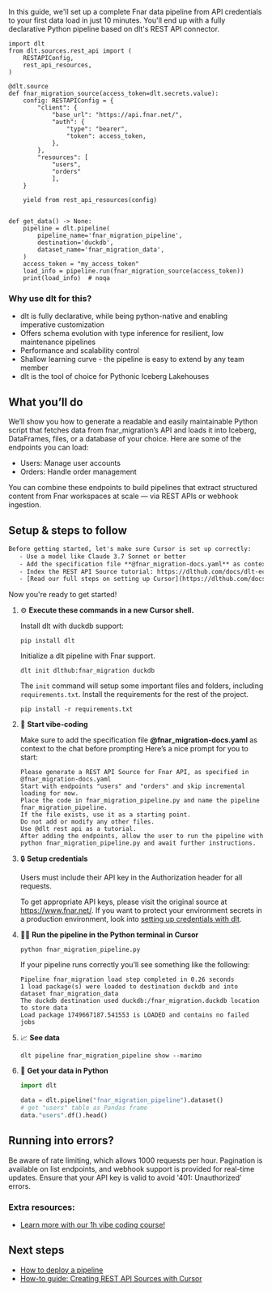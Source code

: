 In this guide, we'll set up a complete Fnar data pipeline from API credentials to your first data load in just 10 minutes. You'll end up with a fully declarative Python pipeline based on dlt's REST API connector.

```python-outcome
import dlt
from dlt.sources.rest_api import (
    RESTAPIConfig,
    rest_api_resources,
)

@dlt.source
def fnar_migration_source(access_token=dlt.secrets.value):
    config: RESTAPIConfig = {
        "client": {
            "base_url": "https://api.fnar.net/",
            "auth": {
                "type": "bearer",
                "token": access_token,
            },
        },
        "resources": [
            "users",
            "orders"
            ],
    }

    yield from rest_api_resources(config)


def get_data() -> None:
    pipeline = dlt.pipeline(
        pipeline_name='fnar_migration_pipeline',
        destination='duckdb',
        dataset_name='fnar_migration_data', 
    )
    access_token = "my_access_token"
    load_info = pipeline.run(fnar_migration_source(access_token))
    print(load_info)  # noqa
```

### Why use dlt for this?

- dlt is fully declarative, while being python-native and enabling imperative customization
- Offers schema evolution with type inference for resilient, low maintenance pipelines
- Performance and scalability control
- Shallow learning curve - the pipeline is easy to extend by any team member
- dlt is the tool of choice for Pythonic Iceberg Lakehouses

## What you’ll do

We’ll show you how to generate a readable and easily maintainable Python script that fetches data from fnar_migration’s API and loads it into Iceberg, DataFrames, files, or a database of your choice. Here are some of the endpoints you can load:

- Users: Manage user accounts
- Orders: Handle order management

You can combine these endpoints to build pipelines that extract structured content from Fnar workspaces at scale — via REST APIs or webhook ingestion.

## Setup & steps to follow

```default
Before getting started, let's make sure Cursor is set up correctly:
   - Use a model like Claude 3.7 Sonnet or better
   - Add the specification file **@fnar_migration-docs.yaml** as context
   - Index the REST API Source tutorial: https://dlthub.com/docs/dlt-ecosystem/verified-sources/rest_api/ and add it to context as **@dlt rest api**
   - [Read our full steps on setting up Cursor](https://dlthub.com/docs/dlt-ecosystem/llm-tooling/cursor-restapi#23-configuring-cursor-with-documentation)
```

Now you're ready to get started! 

1. ⚙️ **Execute these commands in a new Cursor shell.**
    
    Install dlt with duckdb support:
    ```shell
    pip install dlt
    ```

    Initialize a dlt pipeline with Fnar support.
    ```shell
    dlt init dlthub:fnar_migration duckdb
    ```

    The `init` command will setup some important files and folders, including `requirements.txt`. Install the requirements for the rest of the project.
    ```shell
    pip install -r requirements.txt
    ```
    
2. 🤠 **Start vibe-coding**
    
    Make sure to add the specification file **@fnar_migration-docs.yaml** as context to the chat before prompting
    Here’s a nice prompt for you to start: 
    
    ```prompt
    Please generate a REST API Source for Fnar API, as specified in @fnar_migration-docs.yaml 
    Start with endpoints "users" and "orders" and skip incremental loading for now. 
    Place the code in fnar_migration_pipeline.py and name the pipeline fnar_migration_pipeline. 
    If the file exists, use it as a starting point. 
    Do not add or modify any other files. 
    Use @dlt rest api as a tutorial. 
    After adding the endpoints, allow the user to run the pipeline with python fnar_migration_pipeline.py and await further instructions.
    ```

    
3. 🔒 **Setup credentials** 
    
    Users must include their API key in the Authorization header for all requests.
    
    To get appropriate API keys, please visit the original source at https://www.fnar.net/.
    If you want to protect your environment secrets in a production environment, look into [setting up credentials with dlt](https://dlthub.com/docs/walkthroughs/add_credentials).
    
4. 🏃‍♀️ **Run the pipeline in the Python terminal in Cursor**
    
    ```shell
    python fnar_migration_pipeline.py
    ```
    
    If your pipeline runs correctly you’ll see something like the following:
    
    ```shell
    Pipeline fnar_migration load step completed in 0.26 seconds
    1 load package(s) were loaded to destination duckdb and into dataset fnar_migration_data
    The duckdb destination used duckdb:/fnar_migration.duckdb location to store data
    Load package 1749667187.541553 is LOADED and contains no failed jobs
    ```
    
5. 📈 **See data**
    
    ```shell
    dlt pipeline fnar_migration_pipeline show --marimo
    ```
    
6. 🐍 **Get your data in Python**
    
    ```python
    import dlt

   data = dlt.pipeline("fnar_migration_pipeline").dataset()
   # get "users" table as Pandas frame
   data."users".df().head()
    ```

## Running into errors?

Be aware of rate limiting, which allows 1000 requests per hour. Pagination is available on list endpoints, and webhook support is provided for real-time updates. Ensure that your API key is valid to avoid '401: Unauthorized' errors.

### Extra resources:

- [Learn more with our 1h vibe coding course!](https://www.youtube.com/watch?v=GGid70rnJuM)

## Next steps

- [How to deploy a pipeline](https://dlthub.com/docs/walkthroughs/deploy-a-pipeline)
- [How-to guide: Creating REST API Sources with Cursor](https://dlthub.com/docs/dlt-ecosystem/llm-tooling/cursor-restapi)